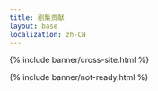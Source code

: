 ```yaml
---
title: 剧集贡献
layout: base
localization: zh-CN
---
```


{% include banner/cross-site.html %}

{% include banner/not-ready.html %}
